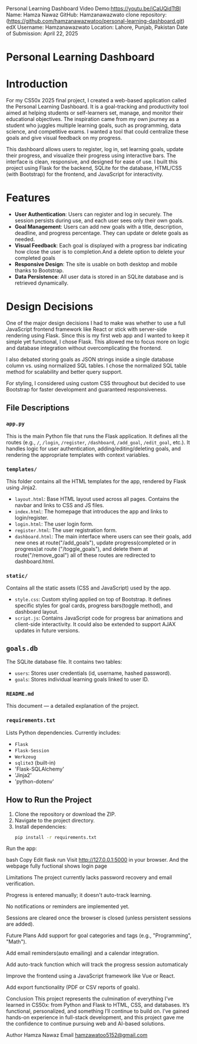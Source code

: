 
Personal Learning Dashboard
Video Demo:https://youtu.be/iCaUQidTtBI
Name: Hamza Nawaz
GitHub: Hamzanawazwato
clone repository:(https://github.com/hamzanawazwatoo/personal-learning-dashboard.git)
edX Username: Hamzanawazwato
Location: Lahore, Punjab, Pakistan
Date of Submission: April 22, 2025

# Personal Learning Dashboard

# Introduction

For my CS50x 2025 final project, I created a web-based application called the Personal Learning Dashboard. It is a goal-tracking and productivity tool aimed at helping students or self-learners set, manage, and monitor their educational objectives. The inspiration came from my own journey as a student who juggles multiple learning goals, such as programming, data science, and competitive exams. I wanted a tool that could centralize these goals and give visual feedback on my progress.

This dashboard allows users to register, log in, set learning goals, update their progress, and visualize their progress using interactive bars. The interface is clean, responsive, and designed for ease of use. I built this project using Flask for the backend, SQLite for the database, HTML/CSS (with Bootstrap) for the frontend, and JavaScript for interactivity.

# Features

- **User Authentication**: Users can register and log in securely. The session persists during use, and each user sees only their own goals.
- **Goal Management**: Users can add new goals with a title, description, deadline, and progress percentage. They can update or delete goals as needed.
- **Visual Feedback**: Each goal is displayed with a progress bar indicating how close the user is to completion.And a delete option to delete your completed goals 
- **Responsive Design**: The site is usable on both desktop and mobile thanks to Bootstrap.
- **Data Persistence**: All user data is stored in an SQLite database and is retrieved dynamically.

# Design Decisions

One of the major design decisions I had to make was whether to use a full JavaScript frontend framework like React or stick with server-side rendering using Flask. Since this is my first web app and I wanted to keep it simple yet functional, I chose Flask. This allowed me to focus more on logic and database integration without overcomplicating the frontend.

I also debated storing goals as JSON strings inside a single database column vs. using normalized SQL tables. I chose the normalized SQL table method for scalability and better query support.

For styling, I considered using custom CSS throughout but decided to use Bootstrap for faster development and guaranteed responsiveness.

## File Descriptions

### `app.py`
This is the main Python file that runs the Flask application. It defines all the routes (e.g., `/`, `/login`, `/register`, `/dashboard`, `/add_goal`, `/edit_goal`, etc.). It handles logic for user authentication, adding/editing/deleting goals, and rendering the appropriate templates with context variables.

### `templates/`
This folder contains all the HTML templates for the app, rendered by Flask using Jinja2.

- `layout.html`: Base HTML layout used across all pages. Contains the navbar and links to CSS and JS files.
- `index.html`: The homepage that introduces the app and links to login/register.
- `login.html`: The user login form.
- `register.html`: The user registration form.
- `dashboard.html`: The main interface where users can see their goals, add new ones at route("/add_goals"), update progress(completed or in progress)at route ("/toggle_goals"), and 
   delete them at route("/remove_goal") all of these routes are redirected to dashboard.html.

### `static/`
Contains all the static assets (CSS and JavaScript) used by the app.

- `style.css`: Custom styling applied on top of Bootstrap. It defines specific styles for goal cards, progress bars(toggle method), and dashboard layout.
- `script.js`: Contains JavaScript code for progress bar animations and client-side interactivity. It could also be extended to support AJAX updates in future versions.

## `goals.db`
The SQLite database file. It contains two tables:
- `users`: Stores user credentials (id, username, hashed password).
- `goals`: Stores individual learning goals linked to user ID.

### `README.md`
This document — a detailed explanation of the project.

### `requirements.txt`
Lists Python dependencies. Currently includes:
- `Flask`
- `Flask-Session`
- `Werkzeug`
- `sqlite3` (built-in)
- 'Flask-SQLAlchemy'
- 'Jinja2'
- 'python-dotenv'
   
## How to Run the Project

1. Clone the repository or download the ZIP.
2. Navigate to the project directory.
3. Install dependencies:
   ```bash
   pip install -r requirements.txt
Run the app:

bash
Copy
Edit
flask run
Visit http://127.0.0.1:5000 in your browser.
And the webpage fully fuctional shows login page

Limitations
The project currently lacks password recovery and email verification.

Progress is entered manually; it doesn't auto-track learning.

No notifications or reminders are implemented yet.

Sessions are cleared once the browser is closed (unless persistent sessions are added).

Future Plans
Add support for goal categories and tags (e.g., "Programming", "Math").

Add email reminders(auto emailing) and a calendar integration.

Add auto-track function which will track the progress session automaticaly

Improve the frontend using a JavaScript framework like Vue or React.

Add export functionality (PDF or CSV reports of goals).

Conclusion
This project represents the culmination of everything I’ve learned in CS50x: from Python and Flask to HTML, CSS, and databases. It’s functional, personalized, and something I’ll continue to build on. I’ve gained hands-on experience in full-stack development, and this project gave me the confidence to continue pursuing web and AI-based solutions.

Author
Hamza Nawaz
Email
hamzawatoo5152@gmail.com


